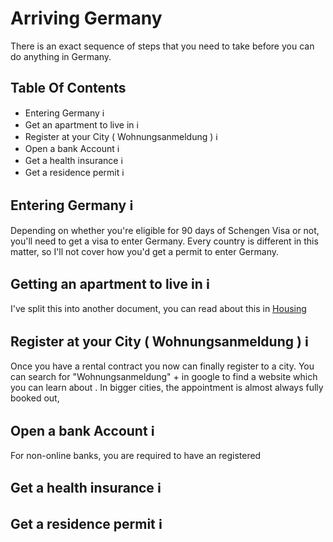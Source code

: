 # Arriving Germany

There is an exact sequence of steps that you need to take before you can do anything in Germany.

## Table Of Contents 
- Entering Germany ℹ️
- Get an apartment to live in ℹ️
- Register at your City ( Wohnungsanmeldung ) ℹ️
- Open a bank Account ℹ️
- Get a health insurance ℹ️
- Get a residence permit ℹ️

## Entering Germany ℹ️

Depending on whether you're eligible for 90 days of Schengen Visa or not, you'll need to get a visa to enter Germany. Every country is different in this matter, so I'll not cover how you'd get a permit to enter Germany.

## Getting an apartment to live in ℹ️

I've split this into another document, you can read about this in [Housing](https://github.com/h-joo/life-in-germany/edit/main/Housing.md)

## Register at your City ( Wohnungsanmeldung ) ℹ️

Once you have a rental contract you now can finally register to a city. You can search for "Wohnungsanmeldung" + <name of the city your apartment is present> in google to find a website which you can learn about . In bigger cities, the appointment is almost always fully booked out, 

## Open a bank Account ℹ️

For non-online banks, you are required to have an registered 

## Get a health insurance ℹ️

## Get a residence permit ℹ️
